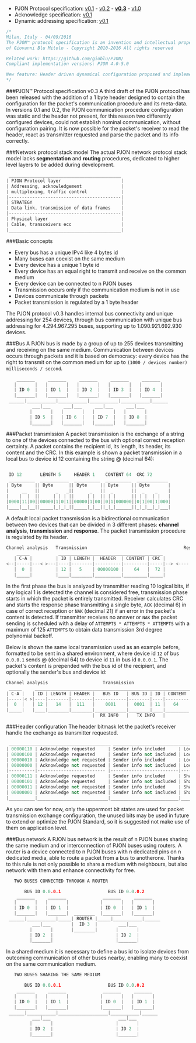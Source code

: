 - PJON Protocol specification:
[v0.1](https://github.com/gioblu/PJON/blob/master/specification/PJON-protocol-specification-v0.1.md) - [v0.2](https://github.com/gioblu/PJON/blob/master/specification/PJON-protocol-specification-v0.2.md) - **[v0.3](https://github.com/gioblu/PJON/blob/master/specification/PJON-protocol-specification-v0.3.md)** - [v1.0](https://github.com/gioblu/PJON/blob/master/specification/PJON-protocol-specification-v1.0.md)
- Acknowledge specification: [v0.1](https://github.com/gioblu/PJON/blob/master/specification/PJON-protocol-acknowledge-specification-v0.1.md)
- Dynamic addressing specification: [v0.1](https://github.com/gioblu/PJON/blob/master/specification/PJON-dynamic-addressing-specification-v0.1.md)

```cpp
/*
Milan, Italy - 04/09/2016
The PJON™ protocol specification is an invention and intellectual property
of Giovanni Blu Mitolo - Copyright 2010-2016 All rights reserved

Related work: https://github.com/gioblu/PJON/
Compliant implementation versions: PJON 4.0-5.0

New feature: Header driven dynamical configuration proposed and implemented by Fred Larsen
*/
```

###PJON™ Protocol specification v0.3
A third draft of the PJON protocol has been released with the addition of a 1 byte header designed to contain the configuration for the packet's communication procedure and its meta-data. In versions 0.1 and 0.2, the PJON communication procedure configuration was static and the header not present, for this reason two differently configured devices, could not establish nominal communication, without configuration pairing. It is now possible for the packet's receiver to read the header, react as transmitter requested and parse the packet and its info correctly.


###Network protocol stack model
The actual PJON network protocol stack model lacks **segmentation** and **routing** procedures, dedicated to higher level layers to be added during development.
```cpp  
 ___________________________________________
| PJON Protocol layer                       |
| Addressing, acknowledgement               |
| multiplexing, traffic control             |
|-------------------------------------------|
| STRATEGY                                  |
| Data link, transmission of data frames    |
|-------------------------------------------|
| Physical layer                            |
| Cable, transceivers ecc                   |
|___________________________________________|
```

###Basic concepts
* Every bus has a unique IPv4 like 4 bytes id
* Many buses can coexist on the same medium
* Every device has a unique 1 byte id
* Every device has an equal right to transmit and receive on the common medium
* Every device can be connected to n PJON buses
* Transmission occurs only if the communication medium is not in use
* Devices communicate through packets
* Packet transmission is regulated by a 1 byte header

The PJON protocol v0.3 handles internal bus connectivity and unique addressing for 254 devices, through bus communication with unique bus addressing for 4.294.967.295 buses, supporting up to 1.090.921.692.930 devices.

###Bus
A PJON bus is made by a group of up to 255 devices transmitting and receiving on the same medium. Communication between devices occurs through packets and it is based on democracy: every device has the right to transmit on the common medium for up to `(1000 / devices number) milliseconds / second`.
```cpp  
    _______     _______     _______     _______     _______
   |       |   |       |   |       |   |       |   |       |  
   | ID 0  |   | ID 1  |   | ID 2  |   | ID 3  |   | ID 4  |  
   |_______|   |_______|   |_______|   |_______|   |_______|    
 ______|___________|___________|___________|___________|______
          ___|___     ___|___     ___|___     ___|___
         |       |   |       |   |       |   |       |   
         | ID 5  |   | ID 6  |   | ID 7  |   | ID 8  |
         |_______|   |_______|   |_______|   |_______|    
```

###Packet transmission
A packet transmission is the exchange of a string to one of the devices connected to the bus with optional correct reception certainty. A packet contains the recipient id, its length, its header, its content and the CRC. In this example is shown a packet transmission in a local bus to device id 12 containing the string @ (decimal 64):
```cpp  

 ID 12       LENGTH 5     HEADER 1    CONTENT 64  CRC 72
 __________  ___________  __________  __________  ____________
| Byte     || Byte      || Byte     || Byte     || Byte       |
|     __   ||      _   _||      _   ||  _       ||  _    _    |
|    |  |  ||     | | | ||     | |  || | |      || | |  | |   |
|0000|11|00||00000|1|0|1||00000|1|00||0|1|000000||0|1|00|1|000|
|____|__|__||_____|_|_|_||_____|_|__||_|_|______||_|_|__|_|___|
```
A default local packet transmission is a bidirectional communication between two devices that can be divided in 3 different phases: **channel analysis**, **transmission** and **response**. The packet transmission procedure is regulated by its header.
```cpp  
Channel analysis   Transmission                                     Response
    _____           ________________________________________           _____
   | C-A |         | ID | LENGTH |  HEADER  | CONTENT | CRC |         | ACK |
<--|-----|---< >---|----|--------|----------|---------|-----|--> <----|-----|
   |  0  |         | 12 |   5    | 00000100 |    64   |  72 |         |  6  |
   |_____|         |____|________|__________|_________|_____|         |_____|
```
In the first phase the bus is analyzed by transmitter reading 10 logical bits, if any logical 1 is detected the channel is considered free, transmission phase starts in which the packet is entirely transmitted. Receiver calculates CRC and starts the response phase transmitting a single byte, `ACK` (decimal 6) in case of correct reception or `NAK` (decimal 21) if an error in the packet's content is detected. If transmitter receives no answer or `NAK` the packet sending is scheduled with a delay of `ATTEMPTS * ATTEMPTS * ATTEMPTS` with a maximum of 125 `ATTEMPTS` to obtain data transmission 3rd degree polynomial backoff.

Below is shown the same local transmission used as an example before, formatted to be sent in a shared environment, where device id `12` of bus `0.0.0.1` sends @ (decimal 64) to device id `11` in bus id `0.0.0.1`. The packet's content is prepended with the bus id of the recipient, and optionally the sender's bus and device id:
```cpp  
Channel analysis                     Transmission                              Response
 _____     _________________________________________________________________     _____
| C-A |   | ID | LENGTH | HEADER |   BUS ID   | BUS ID | ID | CONTENT | CRC |   | ACK |
|-----|< >|----|--------|--------|------------|--------|----|---------|-----|> <|-----|
|  0  |   | 12 |   14   |  111   |    0001    |  0001  | 11 |   64    |     |   |  6  |
|_____|   |____|________|________|____________|________|____|_________|_____|   |_____|
                                 |  RX INFO   |   TX INFO   |
```

###Header configuration
The header bitmask let the packet's receiver handle the exchange as transmitter requested.
```cpp
 _______________________________________ _______________________________________
| 00000110 | Acknowledge requested     | Sender info included     | Local bus  | DEFAULT
| 00000100 | Acknowledge requested     | Sender info not included | Local bus  |
| 00000010 | Acknowledge not requested | Sender info included     | Local bus  |
| 00000000 | Acknowledge not requested | Sender info not included | Local bus  |
|----------|-------------------------- |--------------------------|------------|
| 00000111 | Acknowledge requested     | Sender info included     | Shared bus |
| 00000101 | Acknowledge requested     | Sender info not included | Shared bus |
| 00000011 | Acknowledge not requested | Sender info included     | Shared bus |
| 00000001 | Acknowledge not requested | Sender info not included | Shared bus |
|__________|___________________________|__________________________|____________|
```
As you can see for now, only the uppermost bit states are used for packet transmission exchange configuration, the unused bits may be used in future to extend or optimize the PJON Standard, so it is suggested not make use of them on application level.


###Bus network
A PJON bus network is the result of n PJON buses sharing the same medium and or interconnection of PJON buses using routers. A router is a device connected to n PJON buses with n dedicated pins on n dedicated media, able to route a packet from a bus to anotherone. Thanks to this rule is not only possible to share a medium with neighbours, but also network with them and enhance connectivity for free.
```cpp  
   TWO BUSES CONNECTED THROUGH A ROUTER

       BUS ID 0.0.0.1                  BUS ID 0.0.0.2
    _______     _______              _______     _______
   |       |   |       |            |       |   |       |
   | ID 0  |   | ID 1  |            | ID 0  |   | ID 1  |
   |_______|   |_______|  ________  |_______|   |_______|
 ______|___________|_____| ROUTER |_____|___________|______
          ___|___        |  ID 3  |        ___|___
         |       |       |________|       |       |
         | ID 2  |                        | ID 2  |
         |_______|                        |_______|
```
In a shared medium it is necessary to define a bus id to isolate devices from outcoming communication of other buses nearby, enabling many to coexist on the same communication medium.
```cpp  
   TWO BUSES SHARING THE SAME MEDIUM

       BUS ID 0.0.0.1                  BUS ID 0.0.0.2
    _______     _______              _______     _______
   |       |   |       |            |       |   |       |
   | ID 0  |   | ID 1  |            | ID 0  |   | ID 1  |
   |_______|   |_______|            |_______|   |_______|
 ______|___________|___________________|___________|______
          ___|___                          ___|___
         |       |                        |       |
         | ID 2  |                        | ID 2  |
         |_______|                        |_______|

```
